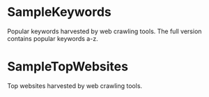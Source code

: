 # SampleKeywords

Popular keywords harvested by web crawling tools.
The full version contains popular keywords a-z.

# SampleTopWebsites
Top websites harvested by web crawling tools.

